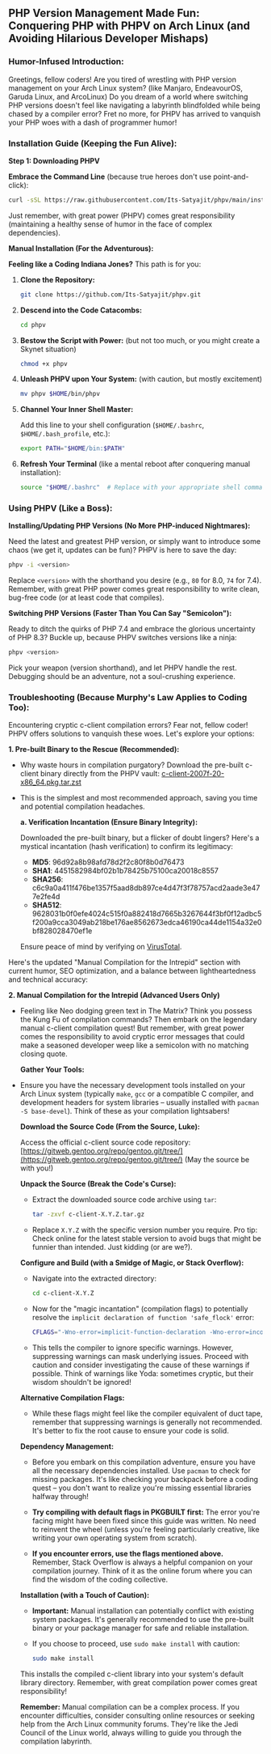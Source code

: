 ## PHP Version Management Made Fun: Conquering PHP with PHPV on Arch Linux (and Avoiding Hilarious Developer Mishaps)

### **Humor-Infused Introduction:**

Greetings, fellow coders! Are you tired of wrestling with PHP version management on your Arch Linux system? (like Manjaro, EndeavourOS, Garuda Linux, and ArcoLinux) Do you dream of a world where switching PHP versions doesn't feel like navigating a labyrinth blindfolded while being chased by a compiler error? Fret no more, for PHPV has arrived to vanquish your PHP woes with a dash of programmer humor!

### **Installation Guide (Keeping the Fun Alive):**

**Step 1: Downloading PHPV**

**Embrace the Command Line** (because true heroes don't use point-and-click):

```bash
curl -sSL https://raw.githubusercontent.com/Its-Satyajit/phpv/main/install.sh | bash
```

Just remember, with great power (PHPV) comes great responsibility (maintaining a healthy sense of humor in the face of complex dependencies).

**Manual Installation (For the Adventurous):**

**Feeling like a Coding Indiana Jones?** This path is for you:

1. **Clone the Repository:**

    ```bash
    git clone https://github.com/Its-Satyajit/phpv.git
    ```

2. **Descend into the Code Catacombs:**

    ```bash
    cd phpv
    ```

3. **Bestow the Script with Power:** (but not too much, or you might create a Skynet situation)

    ```bash
    chmod +x phpv
    ```

4. **Unleash PHPV upon Your System:** (with caution, but mostly excitement)

    ```bash
    mv phpv $HOME/bin/phpv
    ```

5. **Channel Your Inner Shell Master:**

    Add this line to your shell configuration (`$HOME/.bashrc`, `$HOME/.bash_profile`, etc.):

    ```bash
    export PATH="$HOME/bin:$PATH"
    ```

6. **Refresh Your Terminal** (like a mental reboot after conquering manual installation):

    ```bash
    source "$HOME/.bashrc"  # Replace with your appropriate shell command
    ```

### **Using PHPV (Like a Boss):**

**Installing/Updating PHP Versions (No More PHP-induced Nightmares):**

Need the latest and greatest PHP version, or simply want to introduce some chaos (we get it, updates can be fun)? PHPV is here to save the day:

```bash
phpv -i <version>
```

Replace `<version>` with the shorthand you desire (e.g., `80` for 8.0, `74` for 7.4). Remember, with great PHP power comes great responsibility to write clean, bug-free code (or at least code that compiles).

**Switching PHP Versions (Faster Than You Can Say "Semicolon"):**

Ready to ditch the quirks of PHP 7.4 and embrace the glorious uncertainty of PHP 8.3? Buckle up, because PHPV switches versions like a ninja:

```bash
phpv <version>
```

Pick your weapon (version shorthand), and let PHPV handle the rest. Debugging should be an adventure, not a soul-crushing experience.

### **Troubleshooting (Because Murphy's Law Applies to Coding Too):**

Encountering cryptic c-client compilation errors? Fear not, fellow coder! PHPV offers solutions to vanquish these woes. Let's explore your options:

**1. Pre-built Binary to the Rescue (Recommended):**

-   Why waste hours in compilation purgatory? Download the pre-built c-client binary directly from the PHPV vault:
    [c-client-2007f-20-x86_64.pkg.tar.zst](https://github.com/Its-Satyajit/phpv/blob/main/c-client/c-client-2007f-20-x86_64.pkg.tar.zst)
-   This is the simplest and most recommended approach, saving you time and potential compilation headaches.

    **a. Verification Incantation (Ensure Binary Integrity):**

    Downloaded the pre-built binary, but a flicker of doubt lingers? Here's a mystical incantation (hash verification) to confirm its legitimacy:

    -   **MD5**: 96d92a8b98afd78d2f2c80f8b0d76473
    -   **SHA1**: 4451582984bf02b1b78425b75100ca20018c8557
    -   **SHA256**: c6c9a0a411f476be1357f5aad8db897ce4d47f3f78757acd2aade3e477e2fe4d
    -   **SHA512**: 9628031b0f0efe4024c515f0a882418d7665b3267644f3bf0f12adbc5f200a9cca3049ab218be176ae8562673edca46190ca44de1154a32e0bf828028470ef1e

    Ensure peace of mind by verifying on [VirusTotal](https://www.virustotal.com/gui/file/c6c9a0a411f476be1357f5aad8db897ce4d47f3f78757acd2aade3e477e2fe4d?nocache=1).

Here's the updated "Manual Compilation for the Intrepid" section with current humor, SEO optimization, and a balance between lightheartedness and technical accuracy:

**2. Manual Compilation for the Intrepid (Advanced Users Only)**

-   Feeling like Neo dodging green text in The Matrix? Think you possess the Kung Fu of compilation commands? Then embark on the legendary manual c-client compilation quest! But remember, with great power comes the responsibility to avoid cryptic error messages that could make a seasoned developer weep like a semicolon with no matching closing quote.

    **Gather Your Tools:**

-   Ensure you have the necessary development tools installed on your Arch Linux system (typically `make`, `gcc` or a compatible C compiler, and development headers for system libraries – usually installed with `pacman -S base-devel`). Think of these as your compilation lightsabers!

    **Download the Source Code (From the Source, Luke):**

    Access the official c-client source code repository: [https://gitweb.gentoo.org/repo/gentoo.git/tree/](https://gitweb.gentoo.org/repo/gentoo.git/tree/) (May the source be with you!)

    **Unpack the Source (Break the Code's Curse):**

    -   Extract the downloaded source code archive using `tar`:

        ```bash
        tar -zxvf c-client-X.Y.Z.tar.gz
        ```

    -   Replace `X.Y.Z` with the specific version number you require. Pro tip: Check online for the latest stable version to avoid bugs that might be funnier than intended. Just kidding (or are we?).

    **Configure and Build (with a Smidge of Magic, or Stack Overflow):**

    -   Navigate into the extracted directory:

        ```bash
        cd c-client-X.Y.Z
        ```

    -   Now for the "magic incantation" (compilation flags) to potentially resolve the `implicit declaration of function 'safe_flock'` error:

        ```bash
        CFLAGS="-Wno-error=implicit-function-declaration -Wno-error=incompatible-pointer-types" ./configure
        ```

    -   This tells the compiler to ignore specific warnings. However, suppressing warnings can mask underlying issues. Proceed with caution and consider investigating the cause of these warnings if possible. Think of warnings like Yoda: sometimes cryptic, but their wisdom shouldn't be ignored!

    **Alternative Compilation Flags:**

    -   While these flags might feel like the compiler equivalent of duct tape, remember that suppressing warnings is generally not recommended. It's better to fix the root cause to ensure your code is solid.

    **Dependency Management:**

    -   Before you embark on this compilation adventure, ensure you have all the necessary dependencies installed. Use `pacman` to check for missing packages. It's like checking your backpack before a coding quest – you don't want to realize you're missing essential libraries halfway through!

    -   **Try compiling with default flags in PKGBUILT first:** The error you're facing might have been fixed since this guide was written. No need to reinvent the wheel (unless you're feeling particularly creative, like writing your own operating system from scratch).

    -   **If you encounter errors, use the flags mentioned above.** Remember, Stack Overflow is always a helpful companion on your compilation journey. Think of it as the online forum where you can find the wisdom of the coding collective.

    **Installation (with a Touch of Caution):**

    -   **Important:** Manual installation can potentially conflict with existing system packages. It's generally recommended to use the pre-built binary or your package manager for safe and reliable installation.

    -   If you choose to proceed, use `sudo make install` with caution:

        ```bash
        sudo make install
        ```

    This installs the compiled c-client library into your system's default library directory. Remember, with great compilation power comes great responsibility!

    **Remember:** Manual compilation can be a complex process. If you encounter difficulties, consider consulting online resources or seeking help from the Arch Linux community forums. They're like the Jedi Council of the Linux world, always willing to guide you through the compilation labyrinth.
